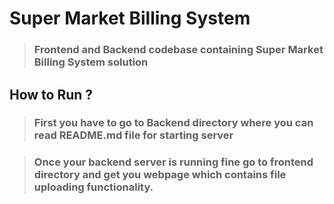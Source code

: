 # Super Market Billing System

> ### Frontend and Backend codebase containing Super Market Billing System solution

## How to Run ?

 > ### First you have to go to Backend directory where you can read README.md file for starting server

 > ### Once your backend server is running fine go to frontend directory and get you webpage which contains file uploading functionality.
